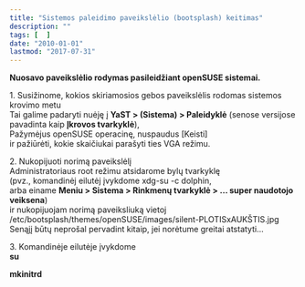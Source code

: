 ```yaml
---
title: "Sistemos paleidimo paveikslėlio (bootsplash) keitimas"
description: ""
tags: [  ]
date: "2010-01-01"
lastmod: "2017-07-31"
---
```

**Nuosavo paveikslėlio rodymas pasileidžiant openSUSE sistemai.**

1\. Susižinome, kokios skiriamosios gebos paveikslėlis rodomas sistemos krovimo metu  
Tai galime padaryti nuėję į **YaST > (Sistema) > Paleidyklė** (senose versijose pavadinta kaip **Įkrovos tvarkyklė**),  
Pažymėjus openSUSE operacinę, nuspaudus \[Keisti\]  
ir pažiūrėti, kokie skaičiukai parašyti ties VGA režimu.

2\. Nukopijuoti norimą paveikslėlį  
Administratoriaus root režimu atsidarome bylų tvarkyklę  
(pvz., komandinėj eilutėj įvykdome xdg-su -c dolphin,  
arba einame **Meniu > Sistema > Rinkmenų tvarkyklė > ... super naudotojo veiksena**)  
ir nukopijuojam norimą paveiksliuką vietoj  
/etc/bootsplash/themes/openSUSE/images/silent-PLOTISxAUKŠTIS.jpg  
Senąjį būtų neprošal pervadint kitaip, jei norėtume greitai atstatyti...

3\. Komandinėje eilutėje įvykdome  
**su**

**mkinitrd**
